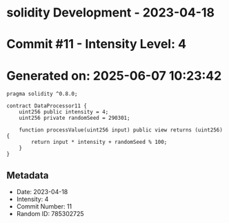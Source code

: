 ﻿# solidity Development - 2023-04-18
# Commit #11 - Intensity Level: 4
# Generated on: 2025-06-07 10:23:42
```solidity
pragma solidity ^0.8.0;

contract DataProcessor11 {
    uint256 public intensity = 4;
    uint256 private randomSeed = 290301;

    function processValue(uint256 input) public view returns (uint256) {
        return input * intensity + randomSeed % 100;
    }
}
```
## Metadata
- Date: 2023-04-18
- Intensity: 4
- Commit Number: 11
- Random ID: 785302725

